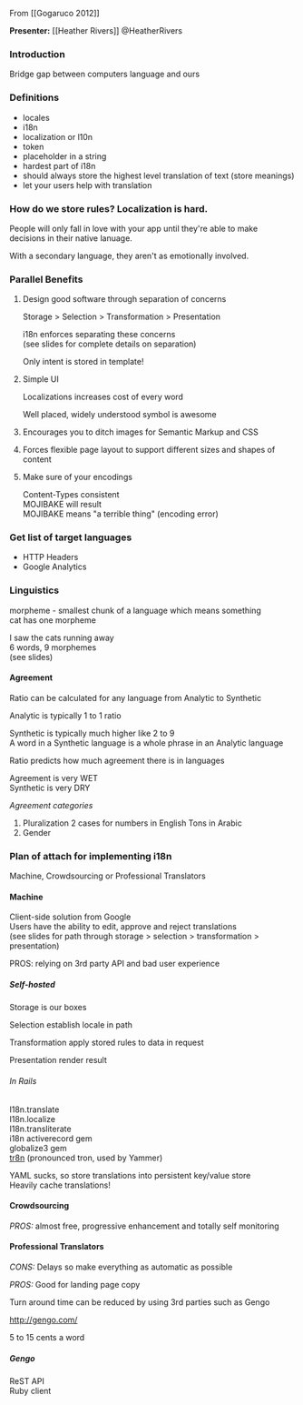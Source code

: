 From [[Gogaruco 2012]]

**Presenter:** [[Heather Rivers]]
@HeatherRivers

### Introduction
Bridge gap between computers language and ours

### Definitions

* locales  
* i18n   
* localization or l10n  
* token
 * placeholder in a string
 * hardest part of i18n
 * should always store the highest level translation of text (store meanings)
 * let your users help with translation

### How do we store rules? Localization is hard.

People will only fall in love with your app until they're able to make decisions in their native lanuage. 

With a secondary language, they aren't as emotionally involved.

### Parallel Benefits

1. Design good software through separation of concerns

   Storage > Selection > Transformation > Presentation

   i18n enforces separating these concerns  
   (see slides for complete details on separation)

   Only intent is stored in template!

2. Simple UI

   Localizations increases cost of every word
   
   Well placed, widely understood symbol is awesome

3. Encourages you to ditch images for Semantic Markup and CSS

4. Forces flexible page layout to support different sizes and shapes of
   content

5. Make sure of your encodings

   Content-Types consistent   
   MOJIBAKE will result   
   MOJIBAKE means "a terrible thing" (encoding error)

### Get list of target languages

* HTTP Headers
* Google Analytics

### Linguistics

morpheme - smallest chunk of a language which means something  
cat has one morpheme

I saw the cats running away  
6 words, 9 morphemes  
(see slides)  

#### Agreement
Ratio can be calculated for any language from Analytic to Synthetic

Analytic is typically 1 to 1 ratio

Synthetic is typically much higher like 2 to 9  
A word in a Synthetic language is a whole phrase in an Analytic language

Ratio predicts how much agreement there is in languages

Agreement is very WET    
Synthetic is very DRY

_Agreement categories_
 1. Pluralization
    2 cases for numbers in English
    Tons in Arabic
 2. Gender

### Plan of attach for implementing i18n

Machine, Crowdsourcing or Professional Translators

#### Machine
Client-side solution from Google   
Users have the ability to edit, approve and reject translations   
(see slides for path through storage > selection > transformation >
presentation)

PROS: relying on 3rd party API and bad user experience

##### Self-hosted
Storage is our boxes

Selection establish locale in path

Transformation apply stored rules to data in request

Presentation render result

###### In Rails
I18n.translate   
I18n.localize  
I18n.transliterate   
i18n activerecord gem   
globalize3 gem  
[tr8n](http://tr8n.github.com/) (pronounced tron, used by Yammer)  

YAML sucks, so store translations into persistent key/value store  
Heavily cache translations!

#### Crowdsourcing
_PROS:_ almost free, progressive enhancement and totally self monitoring

#### Professional Translators

_CONS:_ Delays so make everything as automatic as possible

_PROS:_ Good for landing page copy

Turn around time can be reduced by using 3rd parties such as Gengo

http://gengo.com/

5 to 15 cents a word

##### Gengo
ReST API  
Ruby client
